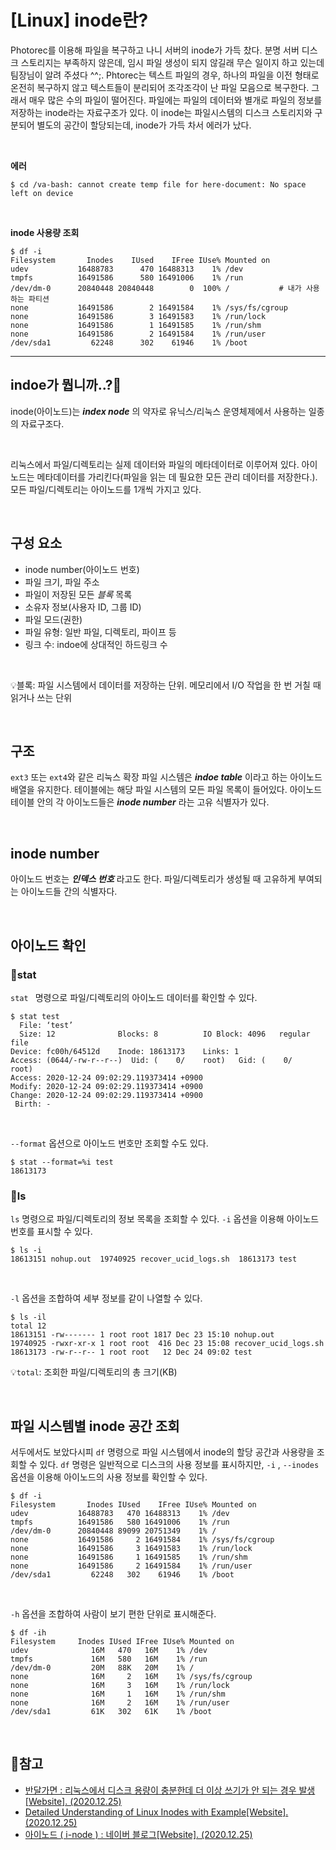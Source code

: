 # [Linux] inode란?

Photorec를 이용해 파일을 복구하고 나니 서버의 inode가 가득 찼다. 분명 서버 디스크 스토리지는 부족하지 않은데, 임시 파일 생성이 되지 않길래 무슨 일이지 하고 있는데 팀장님이 알려 주셨다 ^^;. Phtorec는 텍스트 파일의 경우, 하나의 파일을 이전 형태로 온전히 복구하지 않고 텍스트들이 분리되어 조각조각이 난 파일 모음으로 복구한다. 그래서 매우 많은 수의 파일이 떨어진다. 파일에는 파일의 데이터와 별개로 파일의 정보를 저장하는 inode라는 자료구조가 있다. 이 inode는 파일시스템의 디스크 스토리지와 구분되어 별도의 공간이 할당되는데, inode가 가득 차서 에러가 났다.

</br>

**에러**

```shell
$ cd /va-bash: cannot create temp file for here-document: No space left on device
```

</br>

**inode 사용량 조회**

```shell
$ df -i 
Filesystem       Inodes    IUsed    IFree IUse% Mounted on 
udev           16488783      470 16488313    1% /dev 
tmpfs          16491586      580 16491006    1% /run 
/dev/dm-0      20840448 20840448        0  100% /    		# 내가 사용하는 파티션
none           16491586        2 16491584    1% /sys/fs/cgroup 
none           16491586        3 16491583    1% /run/lock 
none           16491586        1 16491585    1% /run/shm 
none           16491586        2 16491584    1% /run/user 
/dev/sda1         62248      302    61946    1% /boot
```

---

##  indoe가 뭡니까..?🧐

inode(아이노드)는 ***index node*** 의 약자로 유닉스/리눅스 운영체제에서 사용하는 일종의 자료구조다.

</br>

리눅스에서 파일/디렉토리는 실제 데이터와 파일의 메타데이터로 이루어져 있다. 아이노드는 메타데이터를 가리킨다(파일을 읽는 데 필요한 모든 관리 데이터를 저장한다.). 모든 파일/디렉토리는 아이노드를 1개씩 가지고 있다.

</br>

## 구성 요소

- inode number(아이노드 번호)
- 파일 크기, 파일 주소
- 파일이 저장된 모든 *블록* 목록
- 소유자 정보(사용자 ID, 그룹 ID)
- 파일 모드(권한)
- 파일 유형: 일반 파일, 디렉토리, 파이프 등
- 링크 수: indoe에 상대적인 하드링크 수

</br>

💡블록: 파일 시스템에서 데이터를 저장하는 단위. 메모리에서 I/O 작업을 한 번 거칠 때 읽거나 쓰는 단위

</br>

## 구조

`ext3` 또는 `ext4`와 같은 리눅스 확장 파일 시스템은 ***indoe table*** 이라고 하는 아이노드 배열을 유지한다. 테이블에는 해당 파일 시스템의 모든 파일 목록이 들어있다. 아이노드 테이블 안의 각 아이노드들은 ***inode number*** 라는 고유 식별자가 있다. 

</br>

## inode number

아이노드 번호는 ***인덱스 번호*** 라고도 한다. 파일/디렉토리가 생성될 때 고유하게 부여되는 아이노드들 간의 식별자다.

</br>

## 아이노드 확인

### 🌵stat

`stat ` 명령으로 파일/디렉토리의 아이노드 데이터를 확인할 수 있다.

```shell
$ stat test
  File: ‘test’ 
  Size: 12              Blocks: 8          IO Block: 4096   regular file 
Device: fc00h/64512d    Inode: 18613173    Links: 1 
Access: (0644/-rw-r--r--)  Uid: (    0/    root)   Gid: (    0/    root) 
Access: 2020-12-24 09:02:29.119373414 +0900 
Modify: 2020-12-24 09:02:29.119373414 +0900 
Change: 2020-12-24 09:02:29.119373414 +0900 
 Birth: -
```

</br>

`--format` 옵션으로 아이노드 번호만 조회할 수도 있다.

```shell
$ stat --format=%i test
18613173
```

### 🌵ls

`ls` 명령으로 파일/디렉토리의 정보 목록을 조회할 수 있다. `-i`  옵션을 이용해 아이노드번호를 표시할 수 있다. 

```shell
$ ls -i 
18613151 nohup.out  19740925 recover_ucid_logs.sh  18613173 test
```

</br>

`-l` 옵션을 조합하여 세부 정보를 같이 나열할 수 있다.

```shell
$ ls -il 
total 12 
18613151 -rw------- 1 root root 1817 Dec 23 15:10 nohup.out 
19740925 -rwxr-xr-x 1 root root  416 Dec 23 15:08 recover_ucid_logs.sh 
18613173 -rw-r--r-- 1 root root   12 Dec 24 09:02 test
```

💡`total`: 조회한 파일/디렉토리의 총 크기(KB)

</br>

## 파일 시스템별 inode 공간 조회

서두에서도 보았다시피 `df` 명령으로 파일 시스템에서 inode의 할당 공간과 사용량을 조회할 수 있다. `df` 명령은 일반적으로 디스크의 사용 정보를 표시하지만, `-i` , `--inodes` 옵션을 이용해 아이노드의 사용 정보를 확인할 수 있다.

```shell
$ df -i 
Filesystem       Inodes IUsed    IFree IUse% Mounted on 
udev           16488783   470 16488313    1% /dev 
tmpfs          16491586   580 16491006    1% /run 
/dev/dm-0      20840448 89099 20751349    1% / 
none           16491586     2 16491584    1% /sys/fs/cgroup 
none           16491586     3 16491583    1% /run/lock 
none           16491586     1 16491585    1% /run/shm 
none           16491586     2 16491584    1% /run/user 
/dev/sda1         62248   302    61946    1% /boot
```

</br>

`-h` 옵션을 조합하여 사람이 보기 편한 단위로 표시해준다.

```shell
$ df -ih
Filesystem     Inodes IUsed IFree IUse% Mounted on 
udev              16M   470   16M    1% /dev 
tmpfs             16M   580   16M    1% /run 
/dev/dm-0         20M   88K   20M    1% / 
none              16M     2   16M    1% /sys/fs/cgroup 
none              16M     3   16M    1% /run/lock 
none              16M     1   16M    1% /run/shm 
none              16M     2   16M    1% /run/user 
/dev/sda1         61K   302   61K    1% /boot
```

</br>

## 📜참고
- [반달가면 : 리눅스에서 디스크 용량이 충분한데 더 이상 쓰기가 안 되는 경우 발생[Website]. (2020.12.25)](http://bahndal.egloos.com/602209)
- [Detailed Understanding of Linux Inodes with Example[Website]. (2020.12.25)](https://linoxide.com/linux-command/linux-inode)
- [아이노드 ( i-node ) : 네이버 블로그[Website]. (2020.12.25)](https://m.blog.naver.com/PostView.nhn?blogId=s2kiess&logNo=220124665335&proxyReferer=https:%2F%2Fwww.google.com%2F)




